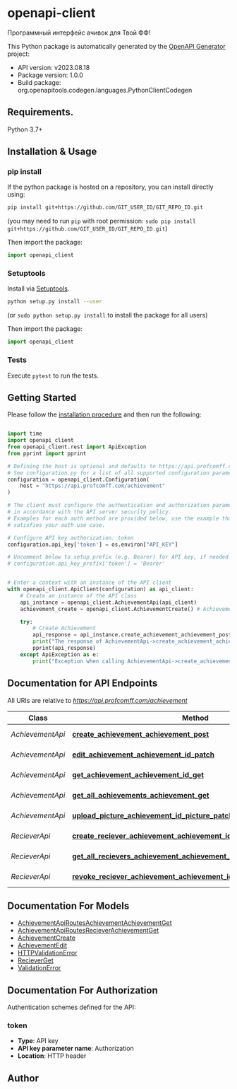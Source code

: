 # openapi-client
Программный интерфейс ачивок для Твой ФФ!

This Python package is automatically generated by the [OpenAPI Generator](https://openapi-generator.tech) project:

- API version: v2023.08.18
- Package version: 1.0.0
- Build package: org.openapitools.codegen.languages.PythonClientCodegen

## Requirements.

Python 3.7+

## Installation & Usage
### pip install

If the python package is hosted on a repository, you can install directly using:

```sh
pip install git+https://github.com/GIT_USER_ID/GIT_REPO_ID.git
```
(you may need to run `pip` with root permission: `sudo pip install git+https://github.com/GIT_USER_ID/GIT_REPO_ID.git`)

Then import the package:
```python
import openapi_client
```

### Setuptools

Install via [Setuptools](http://pypi.python.org/pypi/setuptools).

```sh
python setup.py install --user
```
(or `sudo python setup.py install` to install the package for all users)

Then import the package:
```python
import openapi_client
```

### Tests

Execute `pytest` to run the tests.

## Getting Started

Please follow the [installation procedure](#installation--usage) and then run the following:

```python

import time
import openapi_client
from openapi_client.rest import ApiException
from pprint import pprint

# Defining the host is optional and defaults to https://api.profcomff.com/achievement
# See configuration.py for a list of all supported configuration parameters.
configuration = openapi_client.Configuration(
    host = "https://api.profcomff.com/achievement"
)

# The client must configure the authentication and authorization parameters
# in accordance with the API server security policy.
# Examples for each auth method are provided below, use the example that
# satisfies your auth use case.

# Configure API key authorization: token
configuration.api_key['token'] = os.environ["API_KEY"]

# Uncomment below to setup prefix (e.g. Bearer) for API key, if needed
# configuration.api_key_prefix['token'] = 'Bearer'


# Enter a context with an instance of the API client
with openapi_client.ApiClient(configuration) as api_client:
    # Create an instance of the API class
    api_instance = openapi_client.AchievementApi(api_client)
    achievement_create = openapi_client.AchievementCreate() # AchievementCreate | 

    try:
        # Create Achievement
        api_response = api_instance.create_achievement_achievement_post(achievement_create)
        print("The response of AchievementApi->create_achievement_achievement_post:\n")
        pprint(api_response)
    except ApiException as e:
        print("Exception when calling AchievementApi->create_achievement_achievement_post: %s\n" % e)

```

## Documentation for API Endpoints

All URIs are relative to *https://api.profcomff.com/achievement*

Class | Method | HTTP request | Description
------------ | ------------- | ------------- | -------------
*AchievementApi* | [**create_achievement_achievement_post**](docs/AchievementApi.md#create_achievement_achievement_post) | **POST** /achievement | Create Achievement
*AchievementApi* | [**edit_achievement_achievement_id_patch**](docs/AchievementApi.md#edit_achievement_achievement_id_patch) | **PATCH** /achievement/{id} | Edit Achievement
*AchievementApi* | [**get_achievement_achievement_id_get**](docs/AchievementApi.md#get_achievement_achievement_id_get) | **GET** /achievement/{id} | Get Achievement
*AchievementApi* | [**get_all_achievements_achievement_get**](docs/AchievementApi.md#get_all_achievements_achievement_get) | **GET** /achievement | Get All Achievements
*AchievementApi* | [**upload_picture_achievement_id_picture_patch**](docs/AchievementApi.md#upload_picture_achievement_id_picture_patch) | **PATCH** /achievement/{id}/picture | Upload Picture
*RecieverApi* | [**create_reciever_achievement_achievement_id_reciever_user_id_post**](docs/RecieverApi.md#create_reciever_achievement_achievement_id_reciever_user_id_post) | **POST** /achievement/{achievement_id}/reciever/{user_id} | Create Reciever
*RecieverApi* | [**get_all_recievers_achievement_achievement_id_reciever_get**](docs/RecieverApi.md#get_all_recievers_achievement_achievement_id_reciever_get) | **GET** /achievement/{achievement_id}/reciever | Get All Recievers
*RecieverApi* | [**revoke_reciever_achievement_achievement_id_reciever_user_id_delete**](docs/RecieverApi.md#revoke_reciever_achievement_achievement_id_reciever_user_id_delete) | **DELETE** /achievement/{achievement_id}/reciever/{user_id} | Revoke Reciever


## Documentation For Models

 - [AchievementApiRoutesAchievementAchievementGet](docs/AchievementApiRoutesAchievementAchievementGet.md)
 - [AchievementApiRoutesRecieverAchievementGet](docs/AchievementApiRoutesRecieverAchievementGet.md)
 - [AchievementCreate](docs/AchievementCreate.md)
 - [AchievementEdit](docs/AchievementEdit.md)
 - [HTTPValidationError](docs/HTTPValidationError.md)
 - [RecieverGet](docs/RecieverGet.md)
 - [ValidationError](docs/ValidationError.md)


<a id="documentation-for-authorization"></a>
## Documentation For Authorization


Authentication schemes defined for the API:
<a id="token"></a>
### token

- **Type**: API key
- **API key parameter name**: Authorization
- **Location**: HTTP header


## Author




